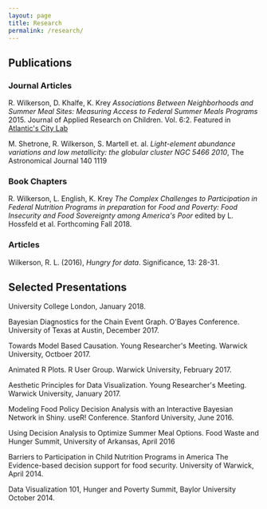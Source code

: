 ```yaml
---
layout: page
title: Research 
permalink: /research/
---
```


## Publications

### Journal Articles
R. Wilkerson, D. Khalfe, K. Krey *Associations Between Neighborhoods and Summer Meal Sites: Measuring Access to Federal Summer Meals Programs* 2015. Journal of Applied Research on Children. Vol. 6:2. 
Featured in [Atlantic's City Lab](https://www.citylab.com/equity/2016/06/where-travel-is-a-barrier-food-trucks-roll-in-to-feed-kids/487208/)

M. Shetrone, R. Wilkerson, S. Martell et. al. *Light-element abundance variations and low metallicity: the globular cluster NGC 5466 2010*, The Astronomical Journal 140 1119 

### Book Chapters
R. Wilkerson, L. English, K. Krey *The Complex Challenges to Participation in Federal Nutrition Programs in preparation* for  *Food and Poverty: Food Insecurity and Food Sovereignty among America's Poor* edited by L. Hossfeld et al. Forthcoming Fall 2018.  

### Articles
Wilkerson, R. L. (2016), *Hungry for data*. Significance, 13: 28-31. 


## Selected Presentations

University College London, January 2018.

Bayesian Diagnostics for the Chain Event Graph. O'Bayes Conference. University of Texas at Austin, December 2017. 

Towards Model Based Causation. Young Researcher's Meeting. Warwick University, Octboer 2017. 

Animated R Plots. R User Group. Warwick University, February 2017. 

Aesthetic Principles for Data Visualization. Young Researcher's Meeting. Warwick University, January 2017. 

Modeling Food Policy Decision Analysis with an Interactive Bayesian Network in Shiny. useR! Conference. Stanford University, June 2016.

Using Decision Analysis to Optimize Summer Meal Options. Food Waste and Hunger Summit, University of Arkansas, April 2016

Barriers to Participation in Child Nutrition Programs in America The Evidence-based decision support for food security. University of Warwick, April 2014.

Data Visualization 101, Hunger and Poverty Summit, Baylor University October 2014.

